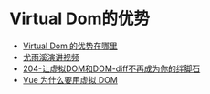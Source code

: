 # Virtual Dom的优势

* [Virtual Dom 的优势在哪里](https://github.com/mqyqingfeng/frontend-interview-question-and-answer/issues/3)
* [尤雨溪演讲视频](https://www.yuque.com/vueconf/2019/gwn1z0)
* [204-让虚拟DOM和DOM-diff不再成为你的绊脚石](https://cloud.tencent.com/developer/article/1470157?from=article.detail.1373291)
* [Vue 为什么要用虚拟 DOM](https://learnku.com/articles/50487)
